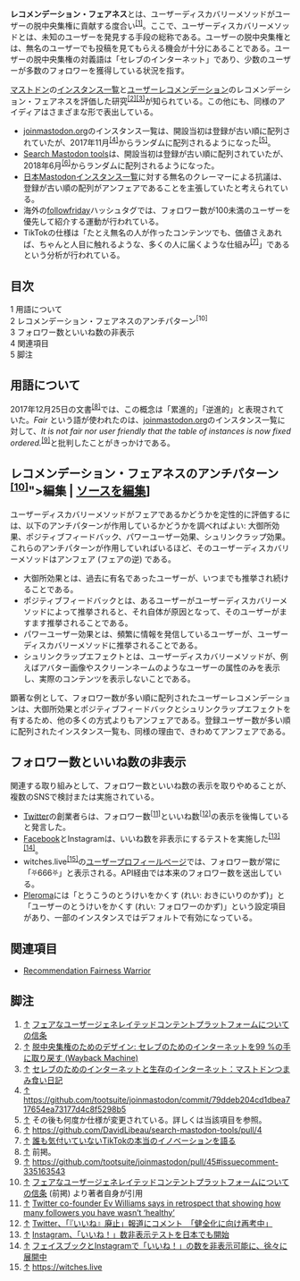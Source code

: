 <div>

**レコメンデーション・フェアネス**とは、ユーザーディスカバリーメソッドがユーザーの脱中央集権に貢献する度合い<sup>[\[1\]](#cite_note-1)</sup>。ここで、ユーザーディスカバリーメソッドとは、未知のユーザーを発見する手段の総称である。ユーザーの脱中央集権とは、無名のユーザーでも投稿を見てもらえる機会が十分にあることである。ユーザーの脱中央集権の対義語は「セレブのインターネット」であり、少数のユーザーが多数のフォロワーを獲得している状況を指す。

[マストドン](/Mastodon "Mastodon")の[インスタンス一覧](/%E3%82%A4%E3%83%B3%E3%82%B9%E3%82%BF%E3%83%B3%E3%82%B9%E3%81%AE%E4%B8%80%E8%A6%A7%E3%82%92%E6%8F%90%E4%BE%9B%E3%81%99%E3%82%8B%E3%82%A6%E3%82%A7%E3%83%96%E3%82%B5%E3%82%A4%E3%83%88 "インスタンスの一覧を提供するウェブサイト")と[ユーザーレコメンデーション](/%E3%83%A6%E3%83%BC%E3%82%B6%E3%83%BC%E3%83%AC%E3%82%B3%E3%83%A1%E3%83%B3%E3%83%87%E3%83%BC%E3%82%B7%E3%83%A7%E3%83%B3 "ユーザーレコメンデーション")のレコメンデーション・フェアネスを評価した研究<sup>[\[2\]](#cite_note-2)[\[3\]](#cite_note-3)</sup>が知られている。この他にも、同様のアイディアはさまざまな形で表出している。

-   [joinmastodon.org](/Joinmastodon.org "Joinmastodon.org")のインスタンス一覧は、開設当初は登録が古い順に配列されていたが、2017年11月<sup>[\[4\]](#cite_note-4)</sup>からランダムに配列されるようになった<sup>[\[5\]](#cite_note-5)</sup>。
-   [Search Mastodon tools](/Search_Mastodon_tools "Search Mastodon tools")は、開設当初は登録が古い順に配列されていたが、2018年6月<sup>[\[6\]](#cite_note-6)</sup>からランダムに配列されるようになった。
-   [日本Mastodonインスタンス一覧](/%E6%97%A5%E6%9C%ACMastodon%E3%82%A4%E3%83%B3%E3%82%B9%E3%82%BF%E3%83%B3%E3%82%B9%E4%B8%80%E8%A6%A7 "日本Mastodonインスタンス一覧")に対する無名のクレーマーによる抗議は、登録が古い順の配列がアンフェアであることを主張していたと考えられている。
-   海外の[followfriday](/Followfriday "Followfriday")ハッシュタグでは、フォロワー数が100未満のユーザーを優先して紹介する運動が行われている。
-   TikTokの仕様は「たとえ無名の人が作ったコンテンツでも、価値さえあれば、ちゃんと人目に触れるような、多くの人に届くような仕組み<sup>[\[7\]](#cite_note-7)</sup>」であるという分析が行われている。

<div id="toc">

<div lang="ja" dir="ltr">

## 目次

</div>

-   [1 用語について](#.E7.94.A8.E8.AA.9E.E3.81.AB.E3.81.A4.E3.81.84.E3.81.A6)
-   [2 レコメンデーション・フェアネスのアンチパターン<sup>\[10\]</sup>](#.E3.83.AC.E3.82.B3.E3.83.A1.E3.83.B3.E3.83.87.E3.83.BC.E3.82.B7.E3.83.A7.E3.83.B3.E3.83.BB.E3.83.95.E3.82.A7.E3.82.A2.E3.83.8D.E3.82.B9.E3.81.AE.E3.82.A2.E3.83.B3.E3.83.81.E3.83.91.E3.82.BF.E3.83.BC.E3.83.B3.5B10.5D)
-   [3 フォロワー数といいね数の非表示](#.E3.83.95.E3.82.A9.E3.83.AD.E3.83.AF.E3.83.BC.E6.95.B0.E3.81.A8.E3.81.84.E3.81.84.E3.81.AD.E6.95.B0.E3.81.AE.E9.9D.9E.E8.A1.A8.E7.A4.BA)
-   [4 関連項目](#.E9.96.A2.E9.80.A3.E9.A0.85.E7.9B.AE)
-   [5 脚注](#.E8.84.9A.E6.B3.A8)

</div>

## 用語について

2017年12月25日の文書<sup>[\[8\]](#cite_note-8)</sup>では、この概念は「累進的」「逆進的」と表現されていた。*Fair* という語が使われたのは、[joinmastodon.org](/Joinmastodon.org "Joinmastodon.org")のインスタンス一覧に対して、*It is not fair nor user friendly that the table of instances is now fixed ordered.*<sup>[\[9\]](#cite_note-9)</sup>と批判したことがきっかけである。

## レコメンデーション・フェアネスのアンチパターン<sup>[\[10\]](#cite_note-10)</sup>"\>編集 \| [ソースを編集](/index.php?title=%E3%83%AC%E3%82%B3%E3%83%A1%E3%83%B3%E3%83%87%E3%83%BC%E3%82%B7%E3%83%A7%E3%83%B3%E3%83%BB%E3%83%95%E3%82%A7%E3%82%A2%E3%83%8D%E3%82%B9&action=edit&section=2 "節を編集: レコメンデーション・フェアネスのアンチパターン[10]")\]

ユーザーディスカバリーメソッドがフェアであるかどうかを定性的に評価するには、以下のアンチパターンが作用しているかどうかを調べればよい: 大御所効果、ポジティブフィードバック、パワーユーザー効果、シュリンクラップ効果。これらのアンチパターンが作用していればいるほど、そのユーザーディスカバリーメソッドはアンフェア (フェアの逆) である。

-   大御所効果とは、過去に有名であったユーザーが、いつまでも推挙され続けることである。
-   ポジティブフィードバックとは、あるユーザーがユーザーディスカバリーメソッドによって推挙されると、それ自体が原因となって、そのユーザーがますます推挙されることである。
-   パワーユーザー効果とは、頻繁に情報を発信しているユーザーが、ユーザーディスカバリーメソッドに推挙されることである。
-   シュリンクラップエフェクトとは、ユーザーディスカバリーメソッドが、例えばアバター画像やスクリーンネームのようなユーザーの属性のみを表示し、実際のコンテンツを表示しないことである。

顕著な例として、フォロワー数が多い順に配列されたユーザーレコメンデーションは、大御所効果とポジティブフィードバックとシュリンクラップエフェクトを有するため、他の多くの方式よりもアンフェアである。登録ユーザー数が多い順に配列されたインスタンス一覧も、同様の理由で、きわめてアンフェアである。

## フォロワー数といいね数の非表示

関連する取り組みとして、フォロワー数といいね数の表示を取りやめることが、複数のSNSで検討または実施されている。

-   [Twitter](/Twitter "Twitter")の創業者らは、フォロワー数<sup>[\[11\]](#cite_note-11)</sup>といいね数<sup>[\[12\]](#cite_note-12)</sup>の表示を後悔していると発言した。
-   [Facebook](/Facebook "Facebook")とInstagramは、いいね数を非表示にするテストを実施した<sup>[\[13\]](#cite_note-13)[\[14\]](#cite_note-14)</sup>。
-   witches.live<sup>[\[15\]](#cite_note-15)</sup>の[ユーザープロフィールページ](/%E3%83%A6%E3%83%BC%E3%82%B6%E3%83%BC%E3%83%97%E3%83%AD%E3%83%95%E3%82%A3%E3%83%BC%E3%83%AB%E3%83%9A%E3%83%BC%E3%82%B8 "ユーザープロフィールページ")では、フォロワー数が常に「⛧666⛧」と表示される。API経由では本来のフォロワー数を送出している。
-   [Pleroma](/Pleroma "Pleroma")には「とうこうのとうけいをかくす (れい: おきにいりのかず)」と「ユーザーのとうけいをかくす (れい: フォロワーのかず)」という設定項目があり、一部のインスタンスではデフォルトで有効になっている。

## 関連項目

-   [Recommendation Fairness Warrior](/Recommendation_Fairness_Warrior "Recommendation Fairness Warrior")

## 脚注

<div>

1.  <span id="cite_note-1">[↑](#cite_ref-1) <a href="https://gitlab.com/hakabahitoyo/creed-of-fair-user-generated-content-platforms/-/blob/master/README.md" rel="nofollow">フェアなユーザージェネレイテッドコンテントプラットフォームについての信条</a></span>
2.  <span id="cite_note-2">[↑](#cite_ref-2) <a href="https://web.archive.org/web/20180105170641/https://hakabahitoyo.wordpress.com/" rel="nofollow">脱中央集権のためのデザイン: セレブのためのインターネットを99 %の手に取り戻す (Wayback Machine)</a></span>
3.  <span id="cite_note-3">[↑](#cite_ref-3) <a href="https://www.itmedia.co.jp/news/articles/1712/25/news107.html" rel="nofollow">セレブのためのインターネットと生存のインターネット：マストドンつまみ食い日記</a></span>
4.  <span id="cite_note-4">[↑](#cite_ref-4) <a href="https://github.com/tootsuite/joinmastodon/commit/79ddeb204cd1dbea717654ea73177d4c8f5298b5" rel="nofollow">https://github.com/tootsuite/joinmastodon/commit/79ddeb204cd1dbea717654ea73177d4c8f5298b5</a></span>
5.  <span id="cite_note-5">[↑](#cite_ref-5) その後も何度か仕様が変更されている。詳しくは当該項目を参照。</span>
6.  <span id="cite_note-6">[↑](#cite_ref-6) <a href="https://github.com/DavidLibeau/search-mastodon-tools/pull/4" rel="nofollow">https://github.com/DavidLibeau/search-mastodon-tools/pull/4</a></span>
7.  <span id="cite_note-7">[↑](#cite_ref-7) <a href="https://toricago.hatenablog.com/entry/2019/01/02/080000" rel="nofollow">誰も気付いていないTikTokの本当のイノベーションを語る</a></span>
8.  <span id="cite_note-8">[↑](#cite_ref-8) 前掲。</span>
9.  <span id="cite_note-9">[↑](#cite_ref-9) <a href="https://github.com/tootsuite/joinmastodon/pull/45#issuecomment-335163543" rel="nofollow">https://github.com/tootsuite/joinmastodon/pull/45#issuecomment-335163543</a></span>
10. <span id="cite_note-10">[↑](#cite_ref-10) <a href="https://gitlab.com/hakabahitoyo/creed-of-fair-user-generated-content-platforms/-/blob/master/README.md" rel="nofollow">フェアなユーザージェネレイテッドコンテントプラットフォームについての信条</a> (前掲) より著者自身が引用</span>
11. <span id="cite_note-11">[↑](#cite_ref-11) <a href="https://www.recode.net/2018/11/8/18075998/ev-williams-twitter-follower-count-health-popularity" rel="nofollow">Twitter co-founder Ev Williams says in retrospect that showing how many followers you have wasn’t ‘healthy’</a></span>
12. <span id="cite_note-12">[↑](#cite_ref-12) <a href="http://www.itmedia.co.jp/news/articles/1810/30/news084.html" rel="nofollow">Twitter、「『いいね』廃止」報道にコメント　「健全化に向け再考中」</a></span>
13. <span id="cite_note-13">[↑](#cite_ref-13) <a href="https://www.itmedia.co.jp/news/articles/1907/19/news059.html" rel="nofollow">Instagram、「いいね！」数非表示テストを日本でも開始</a></span>
14. <span id="cite_note-14">[↑](#cite_ref-14) <a href="https://jp.techcrunch.com/2021/06/05/2021-05-26-facebook-and-instagram-will-now-allow-users-to-hide-like-counts-on-posts/" rel="nofollow">フェイスブックとInstagramで「いいね！」の数を非表示可能に、徐々に展開中</a></span>
15. <span id="cite_note-15">[↑](#cite_ref-15) <a href="https://witches.live" rel="nofollow">https://witches.live</a></span>

</div>

</div>
